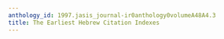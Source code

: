 ```yaml
---
anthology_id: 1997.jasis_journal-ir0anthology0volumeA48A4.3
title: The Earliest Hebrew Citation Indexes
---
```

